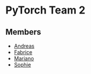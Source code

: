 # PyTorch Team 2

## Members 
- [Andreas](https://github.com/fenomeno711)
- [Fabrice](https://github.com/fabteuma)
- [Mariano](https://github.com/marianoju)
- [Sophie](https://github.com/Spabst15)

